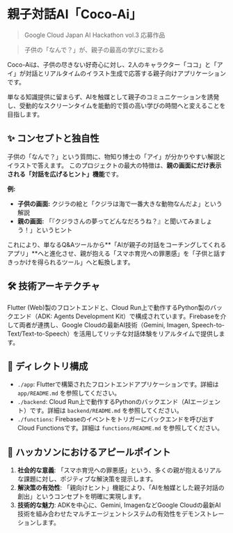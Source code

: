 # 親子対話AI「Coco-Ai」

> Google Cloud Japan AI Hackathon vol.3 応募作品

> 子供の「なんで？」が、親子の最高の学びに変わる

Coco-Aiは、子供の尽きない好奇心に対し、2人のキャラクター「ココ」と「アイ」が対話とリアルタイムのイラスト生成で応答する親子向けアプリケーションです。

単なる知識提供に留まらず、AIを触媒として親子のコミュニケーションを誘発し、受動的なスクリーンタイムを能動的で質の高い学びの時間へと変えることを目指します。

## ✨ コンセプトと独自性

子供の「なんで？」という質問に、物知り博士の「アイ」が分かりやすい解説とイラストで答えます。
このプロジェクトの最大の特徴は、**親の画面にだけ表示される「対話を広げるヒント」機能**です。

**例:**
*   **子供の画面:** クジラの絵と「クジラは海で一番大きな動物なんだよ」という解説
*   **親の画面:** 「『クジラさんの夢ってどんなだろうね？』と聞いてみましょう！」というヒント

これにより、単なるQ&Aツールから**「AIが親子の対話をコーチングしてくれるアプリ」**へと進化させ、親が抱える「スマホ育児への罪悪感」を「子供と話すきっかけを得られるツール」へと転換します。

## 🛠️ 技術アーキテクチャ

Flutter (Web)製のフロントエンドと、Cloud Run上で動作するPython製のバックエンド（ADK: Agents Development Kit）で構成されています。Firebaseを介して両者が連携し、Google Cloudの最新AI技術（Gemini, Imagen, Speech-to-Text/Text-to-Speech）を活用してリッチな対話体験をリアルタイムで提供します。

## 📂 ディレクトリ構成

*   `./app`: Flutterで構築されたフロントエンドアプリケーションです。詳細は `app/README.md` を参照してください。
*   `./backend`: Cloud Run上で動作するPythonのバックエンド（AIエージェント）です。詳細は `backend/README.md` を参照してください。
*   `./functions`: Firebaseのイベントをトリガーにバックエンドを呼び出すCloud Functionsです。詳細は `functions/README.md` を参照してください。

## 🚀 ハッカソンにおけるアピールポイント

1.  **社会的な意義**: 「スマホ育児への罪悪感」という、多くの親が抱えるリアルな課題に対し、ポジティブな解決策を提示します。
2.  **解決策の有効性**: 「親向けヒント」機能により、「AIを触媒とした親子対話の創出」というコンセプトを明確に実現します。
3.  **技術的な魅力**: ADKを中心に、Gemini, ImagenなどGoogle Cloudの最新AI技術を組み合わせたマルチエージェントシステムの有効性をデモンストレーションします。